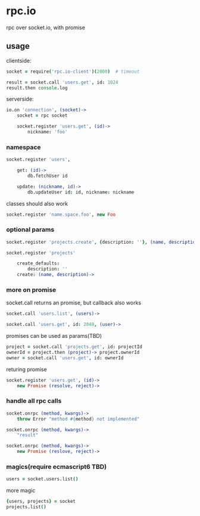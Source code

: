 # rpc.io

rpc over socket.io, with promise

## usage

clientside:

```coffeescript
socket = require('rpc.io-client')(2000)  # timeout

result = socket.call 'users.get', id: 1024
result.then console.log
```

serverside:

```coffeescript
io.on 'connection', (socket)->
    socket = rpc socket

    socket.register 'users.get', (id)->
        nickname: 'foo'
```

### namespace

```coffeescript
socket.register 'users',

    get: (id)->
        db.fetchUser id

    update: (nickname, id)->
        db.updateUser id: id, nickname: nickname
```

classes should also work

```coffeescript
socket.register 'name.space.foo', new Foo
```

### optional params

```coffeescript
socket.register 'projects.create', {description: ''}, (name, description)->

socket.register 'projects'

    create_defaults:
        description: ''
    create: (name, description)->
```

### more on promise

socket.call returns an promise, but callback also works

```coffeescript
socket.call 'users.list', (users)->

socket.call 'users.get', id: 2048, (user)->
```

promises can be used as params(TBD)

```coffeescript
project = socket.call 'projects.get', id: projectId
ownerId = project.then (project)-> project.ownerId
owner = socket.call 'users.get', id: ownerId
```

returing promise

```coffeescript
socket.register 'users.get', (id)->
    new Promise (resolve, reject)->
```

### handle all rpc calls

```coffeescript
socket.onrpc (method, kwargs)->
    throw Error "method #{method} not implemented"

socket.onrpc (method, kwargs)->
    "result"

socket.onrpc (method, kwargs)->
    new Promise (reslove, reject)->
```

### magics(require ecmascript6 TBD)

```coffeescript
users = socket.users.list()
```

more magic

```coffeescript
{users, projects} = socket
projects.list()
```
